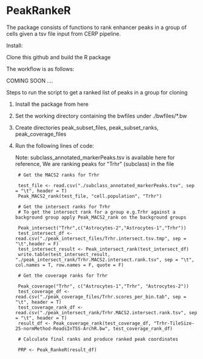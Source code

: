 # PeakRankeR

The package consists of functions to rank enhancer peaks in a group of cells given a tsv file input from CERP pipeline. 

Install:

   Clone this github and build the R package

The workflow is as follows:

COMING SOON ....

Steps to run the script to get a ranked list of peaks in a group for cloning 

1. Install the package from here
2. Set the working directory containing the bwfiles under ./bwfiles/*.bw
3. Create directories peak_subset_files, peak_subset_ranks, peak_coverage_files
4. Run the following lines of code:
   
   Note: subclass_annotated_markerPeaks.tsv is available here for reference, We are ranking peaks for "Trhr" (subclass) in the file

        # Get the MACS2 ranks for Trhr
        
        test_file <- read.csv("./subclass_annotated_markerPeaks.tsv", sep = "\t", header = T)
        Peak_MACS2_rank(test_file, "cell.population", "Trhr")
        
        # Get the intersect ranks for Trhr
        # To get the intersect rank for a group e.g.Trhr against a background group apply Peak_MACS2_rank on the background groups
        
        Peak_intersect("Trhr",c("Astrocytes-2","Astrocytes-1","Trhr"))
        test_intersect_df <- read.csv("./peak_intersect_files/Trhr.intersect.tsv.tmp", sep = "\t",header = F)
        test_intersect_result <- Peak_intersect_rank(test_intersect_df)
        write.table(test_intersect_result, "./peak_intersect_rank/Trhr.MACS2.intersect.rank.tsv", sep = "\t", col.names = T, row.names = F, quote = F)

        # Get the coverage ranks for Trhr
        
        Peak_coverage("Trhr", c("Astrocytes-1","Trhr", "Astrocytes-2"))
        test_coverage_df <- read.csv("./peak_coverage_files/Trhr.scores_per_bin.tab", sep = "\t", header = T)
        test_coverage_rank_df <- read.csv("./peak_intersect_rank/Trhr.MACS2.intersect.rank.tsv", sep = "\t", header = T)
        result_df <- Peak_coverage_rank(test_coverage_df, "Trhr-TileSize-25-normMethod-ReadsInTSS-ArchR.bw", test_coverage_rank_df)
        
        # Calculate final ranks and produce ranked peak coordinates
        
        PRP <- Peak_RankeR(result_df)
        

        
        

